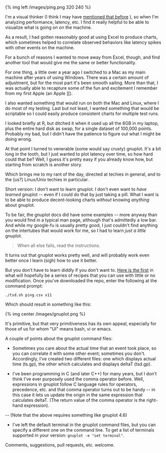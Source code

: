 {% img left /images/ping.png 320 240 %} 

I'm a visual thinker (I think I may have [mentioned that before](http://btorpey.github.io/blog/2014/04/29/a-picture-is-worth-1k-words/) ),
so when I'm analyzing performance, latency, etc. I find it really helpful to be
able to visualize what is going on on the machine. 

As a result, I had gotten
reasonably good at using Excel to produce charts, which sometimes helped to correlate observed
behaviors like latency spikes with other events on the machine.

For a bunch of reasons I wanted to move away from Excel, though, and find
another tool that would give me the same or better functionality.

<!--more-->

For one thing, a little over a year ago I switched to a Mac as my main machine
after years of using Windows. There was a certain amount of adjustment, but for
the most part it's been smooth sailing. More than that, I was actually able to
recapture some of the fun and excitement I remember from my first Apple (an
Apple ][).

I also wanted something that would run on both the Mac and Linux, where I do
most of my testing. Last but not least, I wanted something that would be
scriptable so I could easily produce consistent charts for multiple test runs.

I looked briefly at R, but ditched it when it used up all the 8GB in my laptop,
plus the entire hard disk as swap, for a single dataset of 100,000 points.
Probably my bad, but I didn't have the patience to figure out what I might be
doing wrong.

At that point I turned to venerable (some would say crusty) gnuplot. It's a bit
long in the tooth, but I just wanted to plot latency over time, so how hard
could that be? Well, I guess it's pretty easy if you already know how, but
starting from scratch is another story.

Which brings me to my rant of the day, directed at techies in general, and to the
(us?) Linux/Unix techies in particular.

Short version: I don't want to learn gnuplot. I don't even want to *have
learned* gnuplot -- even if I could do that by just taking a pill. What I want
is to be able to produce decent-looking charts *without* knowing *anything*
about gnuplot.

To be fair, the gnuplot docs did have some examples -- more anyway than you
would find in a typical man page, although that's admittedly a low bar. And
while my google-fu is usually pretty good, I just couldn't find anything on the
intertubes that would work for me, so I had to learn *just a little* gnuplot.

> When all else fails, read the instructions.

It turns out that gnuplot works pretty well, and will probably work even better
once I learn (sigh) how to use it better.

But you don't have to learn diddly if you don't want to. [Here is the first](<https://github.com/btorpey/latency-utils.git>) in
what will hopefully be a series of recipes that you can use with little or no
modification.  Once you've downloaded the repo, enter the following at the command prompt:

`./tsd.sh ping.csv x11`

Which should result in something like this:

{% img center /images/gnuplot.png %} 

It's primitive, but that very primitiveness has its own appeal, especially for
those of us for whom "UI" means bash, vi or emacs.

A couple of points about the gnuplot command files:

-   Sometimes you care about the actual time that an event took place, so you
can correlate it with some other event; sometimes you don't. Accordingly, I've
created two different files: one which displays actual time (ts.gp), the other
which calculates and displays deltaT (tsd.gp).

-   I've been programming in C (and later C++) for many years, but I don't think
I've ever purposely used the comma operator before. Well, expressions in gnuplot
follow C language rules for operators, precedence, etc. and that comma operator
turns out to be handy -- in this case it lets us 
update the origin in the same expression that calculates deltaT.
(The return value of the comma
operator is the right-hand expression).

-- (Note that the above requires something like gnuplot 4.6)


-   I've left the default terminal in the gnuplot command files, but you can 
specify a different one on the command line.  To get a list of terminals supported 
in your version:
`gnuplot -e "set terminal"`.

Comments, suggestions, pull requests, etc. welcome.
